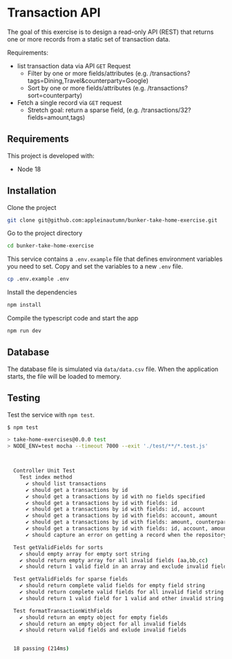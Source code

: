 # Transaction API

The goal of this exercise is to design a read-only API (REST) that returns one or more records from a static set of transaction data.

Requirements:

- list transaction data via API `GET` Request
  - Filter by one or more fields/attributes (e.g. /transactions?tags=Dining,Travel&counterparty=Google)
  - Sort by one or more fields/attributes (e.g. /transactions?sort=counterparty)
- Fetch a single record via `GET` request
  - Stretch goal: return a sparse field, (e.g. /transactions/32?fields=amount,tags)

## Requirements

This project is developed with:

- Node 18

## Installation

Clone the project

```bash
git clone git@github.com:appleinautumn/bunker-take-home-exercise.git
```

Go to the project directory

```bash
cd bunker-take-home-exercise
```

This service contains a `.env.example` file that defines environment variables you need to set. Copy and set the variables to a new `.env` file.

```bash
cp .env.example .env
```

Install the dependencies

```bash
npm install
```

Compile the typescript code and start the app

```bash
npm run dev
```

## Database

The database file is simulated via `data/data.csv` file. When the application starts, the file will be loaded to memory.

## Testing

Test the service with `npm test`.

```bash
$ npm test

> take-home-exercises@0.0.0 test
> NODE_ENV=test mocha --timeout 7000 --exit './test/**/*.test.js'



  Controller Unit Test
    Test index method
      ✔ should list transactions
      ✔ should get a transactions by id
      ✔ should get a transactions by id with no fields specified
      ✔ should get a transactions by id with fields: id
      ✔ should get a transactions by id with fields: id, account
      ✔ should get a transactions by id with fields: account, amount
      ✔ should get a transactions by id with fields: amount, counterparty, tags
      ✔ should get a transactions by id with fields: id, account, amount, counterparty, tags, date, location
      ✔ should capture an error on getting a record when the repository throws an error

  Test getValidFields for sorts
    ✔ should empty array for empty sort string
    ✔ should return empty array for all invalid fields (aa,bb,cc)
    ✔ should return 1 valid field in an array and exclude invalid fields (aa,bb)

  Test getValidFields for sparse fields
    ✔ should return complete valid fields for empty field string
    ✔ should return complete valid fields for all invalid field string
    ✔ should return 1 valid field for 1 valid and other invalid string

  Test formatTransactionWithFields
    ✔ should return an empty object for empty fields
    ✔ should return an empty object for all invalid fields
    ✔ should return valid fields and exlude invalid fields


  18 passing (214ms)
```
